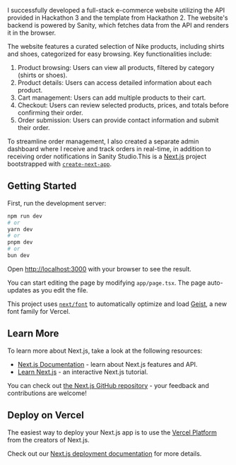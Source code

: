 I successfully developed a full-stack e-commerce website utilizing the API provided in Hackathon 3 and the template from Hackathon 2. The website's backend is powered by Sanity, which fetches data from the API and renders it in the browser.

The website features a curated selection of Nike products, including shirts and shoes, categorized for easy browsing. Key functionalities include:

1. Product browsing: Users can view all products, filtered by category (shirts or shoes).
2. Product details: Users can access detailed information about each product.
3. Cart management: Users can add multiple products to their cart.
4. Checkout: Users can review selected products, prices, and totals before confirming their order.
5. Order submission: Users can provide contact information and submit their order.

To streamline order management, I also created a separate admin dashboard where I receive and track orders in real-time, in addition to receiving order notifications in Sanity Studio.This is a [Next.js](https://nextjs.org) project bootstrapped with [`create-next-app`](https://nextjs.org/docs/app/api-reference/cli/create-next-app).

## Getting Started

First, run the development server:

```bash
npm run dev
# or
yarn dev
# or
pnpm dev
# or
bun dev
```

Open [http://localhost:3000](http://localhost:3000) with your browser to see the result.

You can start editing the page by modifying `app/page.tsx`. The page auto-updates as you edit the file.

This project uses [`next/font`](https://nextjs.org/docs/app/building-your-application/optimizing/fonts) to automatically optimize and load [Geist](https://vercel.com/font), a new font family for Vercel.

## Learn More

To learn more about Next.js, take a look at the following resources:

- [Next.js Documentation](https://nextjs.org/docs) - learn about Next.js features and API.
- [Learn Next.js](https://nextjs.org/learn) - an interactive Next.js tutorial.

You can check out [the Next.js GitHub repository](https://github.com/vercel/next.js) - your feedback and contributions are welcome!

## Deploy on Vercel

The easiest way to deploy your Next.js app is to use the [Vercel Platform](https://vercel.com/new?utm_medium=default-template&filter=next.js&utm_source=create-next-app&utm_campaign=create-next-app-readme) from the creators of Next.js.

Check out our [Next.js deployment documentation](https://nextjs.org/docs/app/building-your-application/deploying) for more details.
